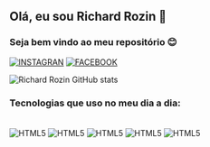 ## Olá, eu sou Richard Rozin 👋
### Seja bem vindo ao meu repositório 😊

[![INSTAGRAN](https://img.shields.io/badge/Instagram-E4405F?style=for-the-badge&logo=instagram&logoColor=white)](https://www.instagram.com/richardrozin/)
[![FACEBOOK](https://img.shields.io/badge/Facebook-1877F2?style=for-the-badge&logo=facebook&logoColor=white)](https://www.facebook.com/richard.rozin.3/)

![Richard Rozin GitHub stats](https://github-readme-stats.vercel.app/api?username=RichardRozin&show_icons=true&theme=radical)

### Tecnologias que uso no meu dia a dia:

<div style="display: inline-block"><br/>
  <img align="center" alt="HTML5" src="https://img.shields.io/badge/HTML5-E34F26?style=for-the-badge&logo=html5&logoColor=white" />
  <img align="center" alt="HTML5" src="https://img.shields.io/badge/CSS3-1572B6?style=for-the-badge&logo=css3&logoColor=white" />
  <img align="center" alt="HTML5" src="https://img.shields.io/badge/JavaScript-F7DF1E?style=for-the-badge&logo=javascript&logoColor=black" />
  <img align="center" alt="HTML5" src="https://img.shields.io/badge/Python-3776AB?style=for-the-badge&logo=python&logoColor=white" />
  <img align="center" alt="HTML5" src="https://img.shields.io/badge/Made%20for-VSCode-1f425f.svg" />







